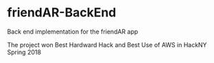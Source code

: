 # friendAR-BackEnd
Back end implementation for the friendAR app

The project won Best Hardward Hack and Best Use of AWS in HackNY Spring 2018
